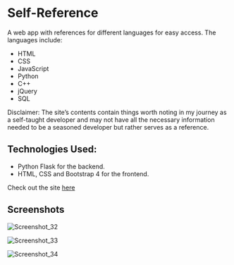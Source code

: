 # Self-Reference

A web app with references for different languages for easy access. The languages include: 
* HTML
* CSS
* JavaScript
* Python
* C++
* jQuery
* SQL

Disclaimer: The site’s contents contain things worth noting in my journey as a self-taught developer and may not have all the necessary information needed to be a seasoned developer but rather serves as a reference.

## Technologies Used:
* Python Flask for the backend.
* HTML, CSS and Bootstrap 4 for the frontend.

Check out the site [here](https://self-reference.web.app)

## Screenshots
![Screenshot_32](https://user-images.githubusercontent.com/53381103/136451519-d34601c7-d0a0-45dc-bfa0-57a4696df744.png)

![Screenshot_33](https://user-images.githubusercontent.com/53381103/136451535-4e3d85f3-4e0f-4f13-8888-177785b74e75.png)

![Screenshot_34](https://user-images.githubusercontent.com/53381103/136451549-2a5ad073-df55-462a-8986-4c726a63a09f.png)
